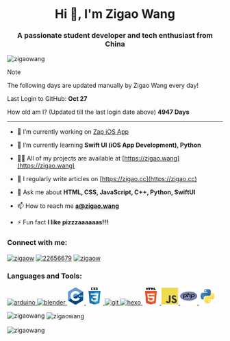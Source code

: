 <h1 align="center">Hi 👋, I'm Zigao Wang</h1>
<h3 align="center">A passionate student developer and tech enthusiast from China</h3>

<p align="left"> <img src="https://komarev.com/ghpvc/?username=zigaowang&label=Profile%20views&color=0e75b6&style=flat" alt="zigaowang" /> </p>

> [!NOTE]
> The following days are updated manually by Zigao Wang every day!

Last Login to GitHub: **Oct 27**

How old am I? (Updated till the last login date above) **4947 Days**

---

- 🔭 I’m currently working on [Zap iOS App](https://github.com/ZigaoWang/Zap)

- 🌱 I’m currently learning **Swift UI (iOS App Development), Python**

- 👨‍💻 All of my projects are available at [https://zigao.wang](https://zigao.wang)

- 📝 I regularly write articles on [https://zigao.cc](https://zigao.cc)

- 💬 Ask me about **HTML, CSS, JavaScript, C++, Python, SwiftUI**

- 📫 How to reach me **a@zigao.wang**

- ⚡ Fun fact **I like pizzzaaaaaas!!!**

<h3 align="left">Connect with me:</h3>
<p align="left">
<a href="https://twitter.com/zigaow" target="blank"><img align="center" src="https://raw.githubusercontent.com/rahuldkjain/github-profile-readme-generator/master/src/images/icons/Social/twitter.svg" alt="zigaow" height="30" width="40" /></a>
<a href="https://stackoverflow.com/users/22656679" target="blank"><img align="center" src="https://raw.githubusercontent.com/rahuldkjain/github-profile-readme-generator/master/src/images/icons/Social/stack-overflow.svg" alt="22656679" height="30" width="40" /></a>
<a href="https://www.youtube.com/@zigaow" target="blank"><img align="center" src="https://raw.githubusercontent.com/rahuldkjain/github-profile-readme-generator/master/src/images/icons/Social/youtube.svg" alt="zigaow" height="30" width="40" /></a>
</p>

<h3 align="left">Languages and Tools:</h3>
<p align="left"> <a href="https://www.arduino.cc/" target="_blank" rel="noreferrer"> <img src="https://cdn.worldvectorlogo.com/logos/arduino-1.svg" alt="arduino" width="40" height="40"/> </a> <a href="https://www.blender.org/" target="_blank" rel="noreferrer"> <img src="https://download.blender.org/branding/community/blender_community_badge_white.svg" alt="blender" width="40" height="40"/> </a> <a href="https://www.w3schools.com/cpp/" target="_blank" rel="noreferrer"> <img src="https://raw.githubusercontent.com/devicons/devicon/master/icons/cplusplus/cplusplus-original.svg" alt="cplusplus" width="40" height="40"/> </a> <a href="https://www.w3schools.com/css/" target="_blank" rel="noreferrer"> <img src="https://raw.githubusercontent.com/devicons/devicon/master/icons/css3/css3-original-wordmark.svg" alt="css3" width="40" height="40"/> </a> <a href="https://git-scm.com/" target="_blank" rel="noreferrer"> <img src="https://www.vectorlogo.zone/logos/git-scm/git-scm-icon.svg" alt="git" width="40" height="40"/> </a> <a href="hexo.io/" target="_blank" rel="noreferrer"> <img src="https://www.vectorlogo.zone/logos/hexoio/hexoio-icon.svg" alt="hexo" width="40" height="40"/> </a> <a href="https://www.w3.org/html/" target="_blank" rel="noreferrer"> <img src="https://raw.githubusercontent.com/devicons/devicon/master/icons/html5/html5-original-wordmark.svg" alt="html5" width="40" height="40"/> </a> <a href="https://developer.mozilla.org/en-US/docs/Web/JavaScript" target="_blank" rel="noreferrer"> <img src="https://raw.githubusercontent.com/devicons/devicon/master/icons/javascript/javascript-original.svg" alt="javascript" width="40" height="40"/> </a> <a href="https://www.php.net" target="_blank" rel="noreferrer"> <img src="https://raw.githubusercontent.com/devicons/devicon/master/icons/php/php-original.svg" alt="php" width="40" height="40"/> </a> <a href="https://www.python.org" target="_blank" rel="noreferrer"> <img src="https://raw.githubusercontent.com/devicons/devicon/master/icons/python/python-original.svg" alt="python" width="40" height="40"/> </a> </p>

<p><img align="left" src="https://github-readme-stats.vercel.app/api/top-langs?username=zigaowang&show_icons=true&locale=en&layout=compact" alt="zigaowang" /></p>

<p>&nbsp;<img align="center" src="https://github-readme-stats.vercel.app/api?username=zigaowang&show_icons=true&locale=en" alt="zigaowang" /></p>

<p><img align="center" src="https://github-readme-streak-stats.herokuapp.com/?user=zigaowang&" alt="zigaowang" /></p>
